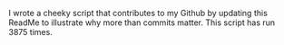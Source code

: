I wrote a cheeky script that contributes to my Github by updating this ReadMe to illustrate why more than commits matter. This script has run 3875 times.